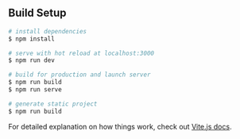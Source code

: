 
## Build Setup

```bash
# install dependencies
$ npm install

# serve with hot reload at localhost:3000
$ npm run dev

# build for production and launch server
$ npm run build
$ npm run serve

# generate static project
$ npm run build
```

For detailed explanation on how things work, check out [Vite.js docs](https://vitejs.dev).
